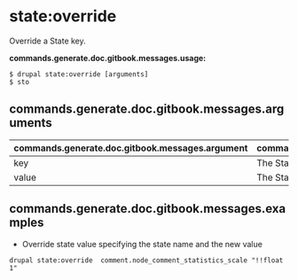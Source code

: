 # state:override
Override a State key.

**commands.generate.doc.gitbook.messages.usage:**
```
$ drupal state:override [arguments]
$ sto
```

## commands.generate.doc.gitbook.messages.arguments
commands.generate.doc.gitbook.messages.argument | commands.generate.doc.gitbook.messages.details
---------|-------------
key | The State key to override.
value | The State value to set.

## commands.generate.doc.gitbook.messages.examples
* Override state value specifying the state name and the new value
```
drupal state:override  comment.node_comment_statistics_scale "!!float 1"
```
